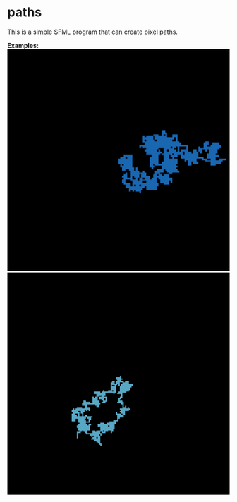 # paths
This is a simple SFML program that can create pixel paths.

**Examples:**
![Example](Paths/Path_00.png)
![Example](Paths/Path_07.png)
